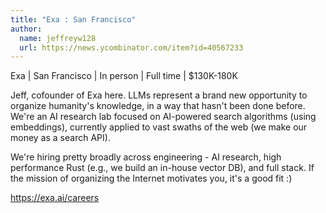 ```yaml
---
title: "Exa : San Francisco"
author:
  name: jeffreyw128
  url: https://news.ycombinator.com/item?id=40567233
---
```

Exa | San Francisco | In person | Full time | $130K-180K

Jeff, cofounder of Exa here. LLMs represent a brand new opportunity to organize humanity&#x27;s knowledge, in a way that hasn&#x27;t been done before. We&#x27;re an AI research lab focused on AI-powered search algorithms (using embeddings), currently applied to vast swaths of the web (we make our money as a search API).

We&#x27;re hiring pretty broadly across engineering - AI research, high performance Rust (e.g., we build an in-house vector DB), and full stack. If the mission of organizing the Internet motivates you, it&#x27;s a good fit :)

<a href="https:&#x2F;&#x2F;exa.ai&#x2F;careers">https:&#x2F;&#x2F;exa.ai&#x2F;careers</a>
